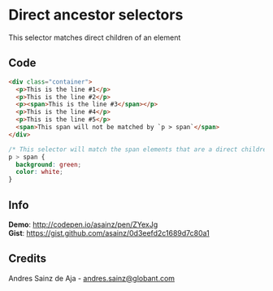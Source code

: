 # Direct ancestor selectors

This selector matches direct children of an element

## Code

```html
<div class="container">
  <p>This is the line #1</p>
  <p>This is the line #2</p>
  <p><span>This is the line #3</span></p>
  <p>This is the line #4</p>
  <p>This is the line #5</p>
  <span>This span will not be matched by `p > span`</span>
</div>
```

```css
/* This selector will match the span elements that are a direct children of a p element */
p > span {
  background: green;
  color: white;
}
```

## Info

__Demo__: http://codepen.io/asainz/pen/ZYexJg  
__Gist__: https://gist.github.com/asainz/0d3eefd2c1689d7c80a1

## Credits

Andres Sainz de Aja - andres.sainz@globant.com
